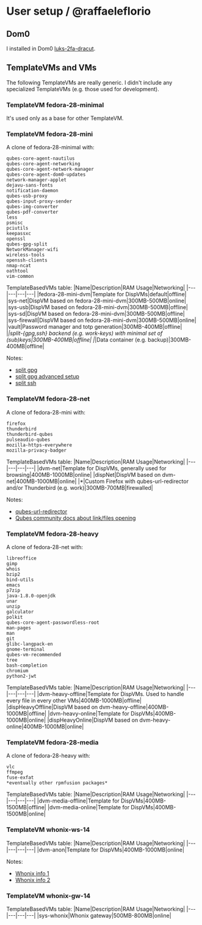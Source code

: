 # User setup / @raffaeleflorio

## Dom0
I installed in Dom0 [luks-2fa-dracut](https://github.com/raffaeleflorio/luks-2fa-dracut).

## TemplateVMs and VMs
The following TemplateVMs are really generic. I didn't include any specialized TemplateVMs (e.g. those used for development).

### TemplateVM fedora-28-minimal
It's used only as a base for other TemplateVM.

### TemplateVM fedora-28-mini
A clone of fedora-28-minimal with:
```
qubes-core-agent-nautilus
qubes-core-agent-networking
qubes-core-agent-network-manager
qubes-core-agent-dom0-updates
network-manager-applet
dejavu-sans-fonts
notification-daemon
qubes-usb-proxy
qubes-input-proxy-sender
qubes-img-converter
qubes-pdf-converter
less
psmisc
pciutils
keepassxc
openssl
qubes-gpg-split
NetworkManager-wifi
wireless-tools
openssh-clients
nmap-ncat
oathtool
vim-common
```

TemplateBasedVMs table:
|Name|Description|RAM Usage|Networking|
|---|---|---|---|
|fedora-28-mini-dvm|Template for DispVMs|default|offline|
|sys-net|DispVM based on fedora-28-mini-dvm|300MB-500MB|online|
|sys-usb|DispVM based on fedora-28-mini-dvm|300MB-500MB|offline|
|sys-sd|DispVM based on fedora-28-mini-dvm|300MB-500MB|offline|
|sys-firewall|DispVM based on fedora-28-mini-dvm|300MB-500MB|online|
|vault|Password manager and totp generation|300MB-400MB|offline|
|*|split-{gpg,ssh} backend (e.g. work-keys) with minimal set of (sub)keys|300MB-400MB|offline|
|*|Data container (e.g. backup)|300MB-400MB|offline|

Notes:
- [split gpg](https://www.qubes-os.org/doc/split-gpg/)
- [split gpg advanced setup](https://www.qubes-os.org/doc/split-gpg/#advanced-using-split-gpg-with-subkeys)
- [split ssh](https://github.com/henn/qubes-app-split-ssh)

### TemplateVM fedora-28-net
A clone of fedora-28-mini with:
```
firefox
thunderbird
thunderbird-qubes
pulseaudio-qubes
mozilla-https-everywhere
mozilla-privacy-badger
```

TemplateBasedVMs table:
|Name|Description|RAM Usage|Networking|
|---|---|---|---|
|dvm-net|Template for DispVMs, generally used for browsing|400MB-1000MB|online|
|dispNet|DispVM based on dvm-net|400MB-1000MB|online|
|*|Custom Firefox with qubes-url-redirector and/or Thunderbird (e.g. work)|300MB-700MB|firewalled|

Notes:
- [qubes-url-redirector](https://github.com/raffaeleflorio/qubes-url-redirector)
- [Qubes community docs about link/files opening](https://github.com/Qubes-Community/Contents/blob/master/docs/common-tasks/opening-urls-in-vms.md)

### TemplateVM fedora-28-heavy
A clone of fedora-28-net with:
```
libreoffice
gimp
whois
bzip2
bind-utils
emacs
p7zip
java-1.8.0-openjdk
unar
unzip
galculator
polkit
qubes-core-agent-passwordless-root
man-pages
man
git
glibc-langpack-en
gnome-terminal
qubes-vm-recommended
tree
bash-completion
chromium
python2-jwt
```

TemplateBasedVMs table:
|Name|Description|RAM Usage|Networking|
|---|---|---|---|
|dvm-heavy-offline|Template for DispVMs. Used to handle every file in every other VMs|400MB-1000MB|offline|
|dispHeavyOffline|DispVM based on dvm-heavy-offline|400MB-1000MB|offline|
|dvm-heavy-online|Template for DispVMs|400MB-1000MB|online|
|dispHeavyOnline|DispVM based on dvm-heavy-online|400MB-1000MB|online|

### TemplateVM fedora-28-media
A clone of fedora-28-heavy with:

```
vlc
ffmpeg
fuse-exfat
*eventually other rpmfusion packages*
```
TemplateBasedVMs table:
|Name|Description|RAM Usage|Networking|
|---|---|---|---|
|dvm-media-offline|Template for DispVMs|400MB-1500MB|offline|
|dvm-media-online|Template for DispVMs|400MB-1500MB|online|

### TemplateVM whonix-ws-14
TemplateBasedVMs table:
|Name|Description|RAM Usage|Networking|
|---|---|---|---|
|dvm-anon|Template for DispVMs|400MB-1000MB|online|

Notes:
- [Whonix info 1](https://www.qubes-os.org/doc/whonix)
- [Whonix info 2](https://www.whonix.org/wiki/Qubes)

### TemplateVM whonix-gw-14
TemplateBasedVMs table:
|Name|Description|RAM Usage|Networking|
|---|---|---|---|
|sys-whonix|Whonix gateway|500MB-800MB|online|